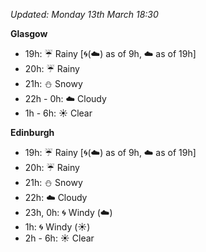 *Updated: Monday 13th March 18:30*

**Glasgow**

* 19h: :umbrella: Rainy [:cyclone:(:cloud:) as of 9h, :cloud: as of 19h]
* 20h: :umbrella: Rainy
* 21h: :snowman: Snowy
* 22h - 0h: :cloud: Cloudy
* 1h - 6h: :sunny: Clear

**Edinburgh**

* 19h: :umbrella: Rainy [:cyclone:(:cloud:) as of 9h, :cloud: as of 19h]
* 20h: :umbrella: Rainy
* 21h: :snowman: Snowy
* 22h: :cloud: Cloudy
* 23h, 0h: :cyclone: Windy (:cloud:)
* 1h: :cyclone: Windy (:sunny:)
* 2h - 6h: :sunny: Clear
